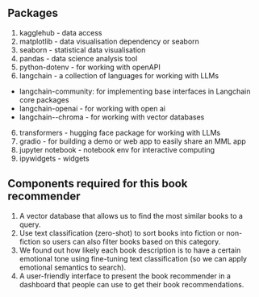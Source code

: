 ## Packages
1. kagglehub - data access
2. matplotlib - data visualisation dependency or seaborn
3. seaborn - statistical data visualisation
4. pandas - data science analysis tool
5. python-dotenv - for working with openAPI
5. langchain - a collection of languages for working with LLMs
- langchain-community: for implementing base interfaces in Langchain core packages
- langchain-openai - for working with open ai
- langchain--chroma - for working with vector databases
6. transformers - hugging face package for working with LLMs
7. gradio - for building a demo or web app to easily share an MML app
8. jupyter notebook - notebook env for interactive computing
9. ipywidgets - widgets

## Components required for this book recommender
1. A vector database that allows us to find the most similar books to a query.
2. Use text classification (zero-shot) to sort books into fiction or non-fiction so users can also filter books based on this category.
3. We found out how likely each book description is to have a certain emotional tone using fine-tuning text classification (so we can apply emotional semantics to search).
4. A user-friendly interface to present the book recommender in a dashboard that people can use to get their book recommendations.